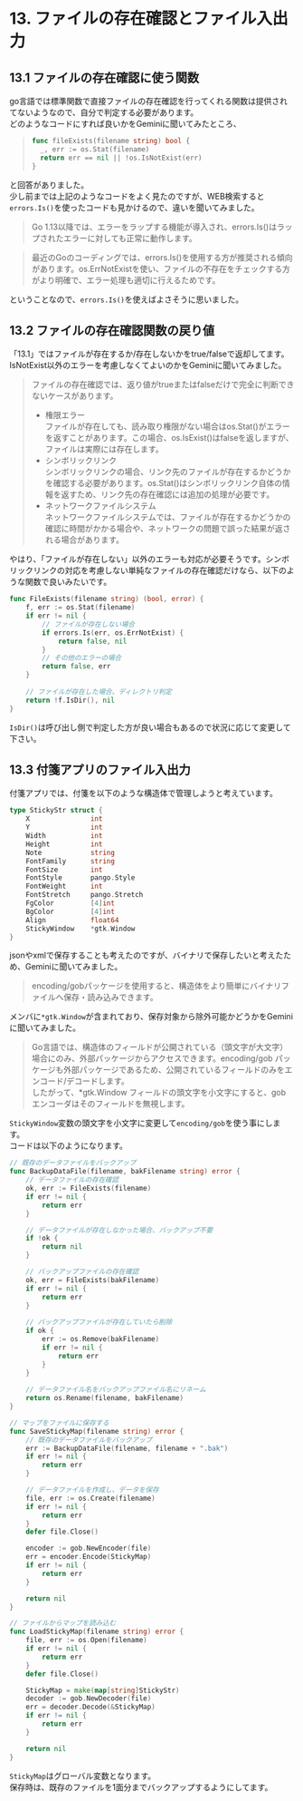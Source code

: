 # 13. ファイルの存在確認とファイル入出力

## 13.1 ファイルの存在確認に使う関数

go言語では標準関数で直接ファイルの存在確認を行ってくれる関数は提供されてないようなので、自分で判定する必要があります。  
どのようなコードにすれば良いかをGeminiに聞いてみたところ、  

> ```go
> func fileExists(filename string) bool {
> 	_, err := os.Stat(filename)
> 	return err == nil || !os.IsNotExist(err)
> }
> ```

と回答がありました。  
少し前までは上記のようなコードをよく見たのですが、WEB検索すると`errors.Is()`を使ったコードも見かけるので、違いを聞いてみました。  

> Go 1.13以降では、エラーをラップする機能が導入され、errors.Is()はラップされたエラーに対しても正常に動作します。  

> 最近のGoのコーディングでは、errors.Is()を使用する方が推奨される傾向があります。os.ErrNotExistを使い、ファイルの不存在をチェックする方がより明確で、エラー処理も適切に行えるためです。  

ということなので、`errors.Is()`を使えばよさそうに思いました。  

## 13.2 ファイルの存在確認関数の戻り値  

「13.1」ではファイルが存在するか/存在しないかをtrue/falseで返却してます。  
IsNotExist以外のエラーを考慮しなくてよいのかをGeminiに聞いてみました。  

> ファイルの存在確認では、返り値がtrueまたはfalseだけで完全に判断できないケースがあります。  
> - 権限エラー  
>   ファイルが存在しても、読み取り権限がない場合はos.Stat()がエラーを返すことがあります。この場合、os.IsExist()はfalseを返しますが、ファイルは実際には存在します。  
> - シンボリックリンク  
>   シンボリックリンクの場合、リンク先のファイルが存在するかどうかを確認する必要があります。os.Stat()はシンボリックリンク自体の情報を返すため、リンク先の存在確認には追加の処理が必要です。  
> - ネットワークファイルシステム  
>   ネットワークファイルシステムでは、ファイルが存在するかどうかの確認に時間がかかる場合や、ネットワークの問題で誤った結果が返される場合があります。  

やはり、「ファイルが存在しない」以外のエラーも対応が必要そうです。シンボリックリンクの対応を考慮しない単純なファイルの存在確認だけなら、以下のような関数で良いみたいです。  

```go
func FileExists(filename string) (bool, error) {
	f, err := os.Stat(filename)
	if err != nil {
		// ファイルが存在しない場合
		if errors.Is(err, os.ErrNotExist) {
			return false, nil
		}
		// その他のエラーの場合
		return false, err
	}
	
	// ファイルが存在した場合、ディレクトリ判定
	return !f.IsDir(), nil
}
```

`IsDir()`は呼び出し側で判定した方が良い場合もあるので状況に応じて変更して下さい。  

## 13.3 付箋アプリのファイル入出力

付箋アプリでは、付箋を以下のような構造体で管理しようと考えています。  

```go
type StickyStr struct {
	X				int
	Y				int
	Width			int
	Height			int
	Note			string
	FontFamily		string
	FontSize		int
	FontStyle		pango.Style
	FontWeight		int
	FontStretch		pango.Stretch
	FgColor			[4]int
	BgColor			[4]int
	Align			float64
	StickyWindow	*gtk.Window
}
```

jsonやxmlで保存することも考えたのですが、バイナリで保存したいと考えたため、Geminiに聞いてみました。  

> encoding/gobパッケージを使用すると、構造体をより簡単にバイナリファイルへ保存・読み込みできます。  

メンバに`*gtk.Window`が含まれており、保存対象から除外可能かどうかをGeminiに聞いてみました。  

> Go言語では、構造体のフィールドが公開されている（頭文字が大文字）場合にのみ、外部パッケージからアクセスできます。encoding/gob パッケージも外部パッケージであるため、公開されているフィールドのみをエンコード/デコードします。  
> したがって、*gtk.Window フィールドの頭文字を小文字にすると、gob エンコーダはそのフィールドを無視します。  

`StickyWindow`変数の頭文字を小文字に変更して`encoding/gob`を使う事にします。  
コードは以下のようになります。  

```go
// 既存のデータファイルをバックアップ
func BackupDataFile(filename, bakFilename string) error {
	// データファイルの存在確認
	ok, err := FileExists(filename)
	if err != nil {
		return err
	}

	// データファイルが存在しなかった場合、バックアップ不要
	if !ok {
		return nil
	}

	// バックアップファイルの存在確認
	ok, err = FileExists(bakFilename)
	if err != nil {
		return err
	}
	
	// バックアップファイルが存在していたら削除
	if ok {
		err := os.Remove(bakFilename)
		if err != nil {
			return err
		}
	}
	
	// データファイル名をバックアップファイル名にリネーム
	return os.Rename(filename, bakFilename)
}

// マップをファイルに保存する
func SaveStickyMap(filename string) error {
	// 既存のデータファイルをバックアップ
	err := BackupDataFile(filename, filename + ".bak")
	if err != nil {
		return err
	}

	// データファイルを作成し、データを保存
	file, err := os.Create(filename)
	if err != nil {
		return err
	}
	defer file.Close()

	encoder := gob.NewEncoder(file)
	err = encoder.Encode(StickyMap)
	if err != nil {
		return err
	}

	return nil
}

// ファイルからマップを読み込む
func LoadStickyMap(filename string) error {
	file, err := os.Open(filename)
	if err != nil {
		return err
	}
	defer file.Close()

	StickyMap = make(map[string]StickyStr)
	decoder := gob.NewDecoder(file)
	err = decoder.Decode(&StickyMap)
	if err != nil {
		return err
	}

	return nil
}
```

`StickyMap`はグローバル変数となります。  
保存時は、既存のファイルを1面分までバックアップするようにしてます。  
